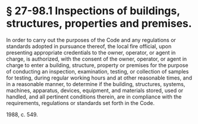 # § 27-98.1 Inspections of buildings, structures, properties and premises.

<p>In order to carry out the purposes of the Code and any regulations or standards adopted in pursuance thereof, the local fire official, upon presenting appropriate credentials to the owner, operator, or agent in charge, is authorized, with the consent of the owner, operator, or agent in charge to enter a building, structure, property or premises for the purpose of conducting an inspection, examination, testing, or collection of samples for testing, during regular working hours and at other reasonable times, and in a reasonable manner, to determine if the building, structures, systems, machines, apparatus, devices, equipment, and materials stored, used or handled, and all pertinent conditions therein, are in compliance with the requirements, regulations or standards set forth in the Code.</p><p>1988, c. 549.</p>